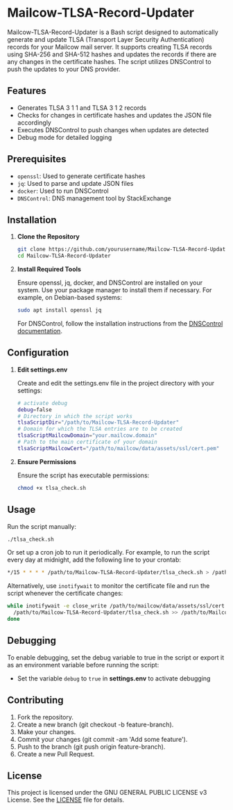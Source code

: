 # Mailcow-TLSA-Record-Updater

Mailcow-TLSA-Record-Updater is a Bash script designed to automatically generate and update TLSA (Transport Layer Security Authentication) records for your Mailcow mail server. It supports creating TLSA records using SHA-256 and SHA-512 hashes and updates the records if there are any changes in the certificate hashes. The script utilizes DNSControl to push the updates to your DNS provider.

## Features

- Generates TLSA 3 1 1 and TLSA 3 1 2 records
- Checks for changes in certificate hashes and updates the JSON file accordingly
- Executes DNSControl to push changes when updates are detected
- Debug mode for detailed logging

## Prerequisites

- `openssl`: Used to generate certificate hashes
- `jq`: Used to parse and update JSON files
- `docker`: Used to run DNSControl
- `DNSControl`: DNS management tool by StackExchange

## Installation

1. **Clone the Repository**

   ```sh
   git clone https://github.com/yourusername/Mailcow-TLSA-Record-Updater.git
   cd Mailcow-TLSA-Record-Updater
   ```
2.	**Install Required Tools**
    
    Ensure openssl, jq, docker, and DNSControl are installed on your system. Use your package manager to install them if necessary. For example, on Debian-based systems:
    ```sh
    sudo apt install openssl jq
    ```
    For DNSControl, follow the installation instructions from the [DNSControl documentation](https://dnscontrol.org/).

## Configuration

1.	**Edit settings.env**
    
    Create and edit the settings.env file in the project directory with your settings:
    ```sh
    # activate debug
    debug=false
    # Directory in which the script works
    tlsaScriptDir="/path/to/Mailcow-TLSA-Record-Updater"
    # Domain for which the TLSA entries are to be created
    tlsaScriptMailcowDomain="your.mailcow.domain"
    # Path to the main certificate of your domain
    tlsaScriptMailcowCert="/path/to/mailcow/data/assets/ssl/cert.pem"
    ```
2.	**Ensure Permissions**
    
    Ensure the script has executable permissions:
    ```sh
    chmod +x tlsa_check.sh
    ```
## Usage
Run the script manually:
```sh
./tlsa_check.sh
```
Or set up a cron job to run it periodically. For example, to run the script every day at midnight, add the following line to your crontab:
```sh
*/15 * * * * /path/to/Mailcow-TLSA-Record-Updater/tlsa_check.sh > /path/to/Mailcow-TLSA-Record-Updater/tlsa_check.log
```
Alternatively, use `inotifywait` to monitor the certificate file and run the script whenever the certificate changes:
```sh
while inotifywait -e close_write /path/to/mailcow/data/assets/ssl/cert.pem; do
  /path/to/Mailcow-TLSA-Record-Updater/tlsa_check.sh >> /path/to/Mailcow-TLSA-Record-Updater/tlsa_check.log
done
```

## Debugging
To enable debugging, set the debug variable to true in the script or export it as an environment variable before running the script:
- Set the variable `debug` to `true` in **settings.env** to activate debugging

## Contributing
1.	Fork the repository.
2.	Create a new branch (git checkout -b feature-branch).
3.	Make your changes.
4.	Commit your changes (git commit -am 'Add some feature').
5.	Push to the branch (git push origin feature-branch).
6.	Create a new Pull Request.

## License
This project is licensed under the GNU GENERAL PUBLIC LICENSE v3 License. See the [LICENSE](LICENSE) file for details.